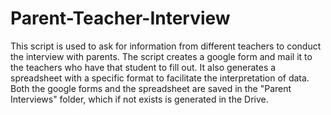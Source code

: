 # Parent-Teacher-Interview
This script is used to ask for information from different teachers to conduct the interview with parents.  The script creates a google form and mail it to the teachers who have that student to fill out. It also generates a spreadsheet with a specific format to facilitate the interpretation of data.  Both the google forms and the spreadsheet are saved in the "Parent Interviews" folder, which if not exists is generated in the Drive.

